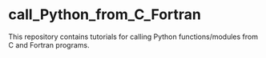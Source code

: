# call_Python_from_C_Fortran
This repository contains tutorials for calling Python functions/modules from C and Fortran programs.
